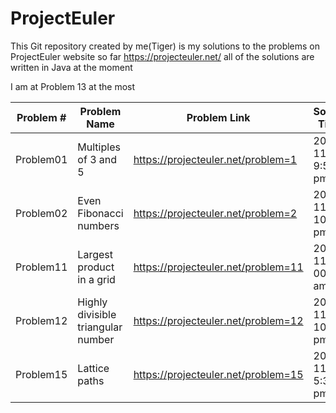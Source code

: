 ProjectEuler
============

This Git repository created by me(Tiger) is my solutions to the problems on ProjectEuler website so far
https://projecteuler.net/
all of the solutions are written in Java at the moment

I am at Problem 13 at the most



|   Problem #   | Problem Name  | Problem Link  |  Solved Time  | 
| ------------- | ------------- | ------------- | ------------- |
|   Problem01    | Multiples of 3 and 5 |  https://projecteuler.net/problem=1  | 2014-11-27 9:52 pm |
|   Problem02   | Even Fibonacci numbers  |  https://projecteuler.net/problem=2  | 2014-11-27 10:25 pm |
|   Problem11   | Largest product in a grid  |  https://projecteuler.net/problem=11  | 2014-11-28 00:00 am |
|   Problem12   | Highly divisible triangular number  |  https://projecteuler.net/problem=12  | 2014-11-27 10:10 pm |
|   Problem15   | Lattice paths  |  https://projecteuler.net/problem=15  | 2014-11-28 5:30 pm |




